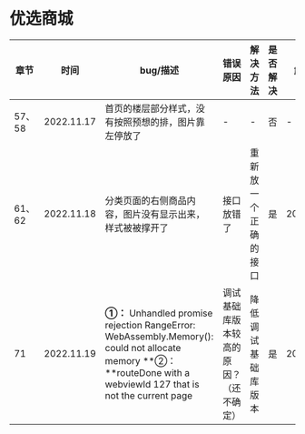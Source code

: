 # 优选商城





| 章节   | 时间       | bug/描述                                                     | 错误原因                               | 解决方法             | 是否解决 | 解决时间   |
| ------ | ---------- | ------------------------------------------------------------ | -------------------------------------- | -------------------- | -------- | ---------- |
| 57、58 | 2022.11.17 | 首页的楼层部分样式，没有按照预想的排，图片靠左停放了         | -                                      | -                    | 否       | -          |
| 61、62 | 2022.11.18 | 分类页面的右侧商品内容，图片没有显示出来，样式被被撑开了     | 接口放错了                             | 重新放一个正确的接口 | 是       | 2022.11.19 |
| 71     | 2022.11.19 | **①：** Unhandled promise rejection RangeError: WebAssembly.Memory(): could not allocate memory    **②：**routeDone with a webviewId 127 that is not the current page | 调试基础库版本较高的原因？（还不确定） | 降低调试基础库版本   | 是       | 2022.11.19 |

